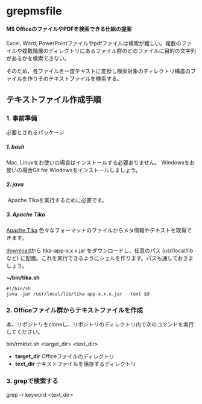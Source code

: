 # grepmsfile

#### MS OfficeのファイルやPDFを検索できる仕組の提案

Excel, Word, PowerPointファイルやpdfファイルは検索が難しい。複数のファイルや複数階層のディレクトリにあるファイル群のどのファイルに目的の文字列があるかを検索できない。

そのため、各ファイルを一度テキストに変換し検索対象のディレクトリ構造のファイルを作りそのテキストファイルを検索する。

## テキストファイル作成手順

### 1. 事前準備

必要とされるパッケージ

#####  1. bash

Mac, Linuxをお使いの場合はインストールする必要ありません。
Windowsをお使いの場合Git for Windowsをインストールしましょう。

#####  2. java
 Apache Tikaを実行するために必要です。

##### 3. Apache Tika

[Apache Tika](https://tika.apache.org/) 色々なフォーマットのファイルからメタ情報やテキストを取得できます。

[download](https://tika.apache.org/download.html)から
tika-app-x.x.x.jar をダウンロードし、任意のパス (usr/local/libなど) に配置。これを実行できるようにシェルを作ります。パスも通しておきましょう。

**~/bin/tika.sh**

```
#!/bin/sh
java -jar /usr/local/lib/tika-app-x.x.x.jar --text $@
```

### 2. Officeファイル群からテキストファイルを作成

本、リポジトリをcloneし、リポジトリのディレクトリ内で次のコマンドを実行してください。

bin/rmktxt.sh <target_dir> <text_dir>

* **target_dir** Officeファイルのディレクトリ
* **text_dir** テキストファイルを保存するディレクトリ

### 3. grepで検索する

grep -r keyword <text_dir>



